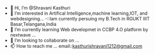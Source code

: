 - 👋 Hi, I’m @Shravani Kasthuri
- 👀 I’m interested in Artifical Intelligence,machine learning,IOT, and webdesigning...
-::Iam currently persuing my B.Tech in RGUKT IIIT Basar,Telangana,India
- 🌱 I’m currently learning Web developmet in CCBP 4.O platform by nextwave ...
- 💞️ I’m looking to collaborate on ...
- 📫 How to reach me ...
email::kasthurishravani1212@gmail.com

<!---
Shravani1212/Shravani1212 is a ✨ special ✨ repository because its `README.md` (this file) appears on your GitHub profile.
You can click the Preview link to take a look at your changes.
--->
